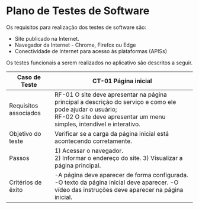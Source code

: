 # Plano de Testes de Software

Os requisitos para realização dos testes de software são:
- Site publicado na Internet.
- Navegador da Internet - Chrome, Firefox ou Edge
- Conectividade de Internet para acesso às plataformas (APISs)

Os testes funcionais a serem realizados no aplicativo são descritos a seguir.

|Caso de Teste|CT-01 Página inicial|
|-------------|--------------------|
|Requisitos associados|RF-01 O site deve apresentar na página principal a descrição do serviço e como ele pode ajudar o usuário; <br> RF-02 O site deve apresentar um menu simples, intendível e interativo.|
|Objetivo do teste|Verificar se a carga da página inicial está acontecendo corretamente.|
|Passos|1) Acessar o navegador. <br> 2) Informar o endereço do site.                                        3) Visualizar a página principal.|
|Critérios de êxito|-A página deve aparecer de forma configurada.                                    -O texto da página inicial deve aparecer.                                        -O vídeo das instruções deve aparecer na página inicial.|
